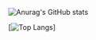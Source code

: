 
![Anurag's GitHub stats](https://github-readme-stats.vercel.app/api?username=M-Valentin-51&show_icons=true&theme=radical)

[![Top Langs](https://github-readme-stats.vercel.app/api/top-langs/?username=M-Valentin-51&theme=radical)]

